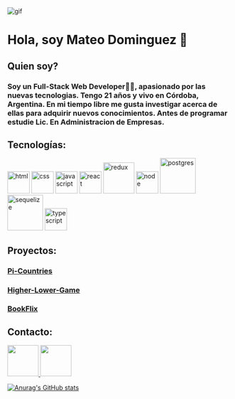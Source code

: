 <img src='https://static.wixstatic.com/media/e2654e_73fdbd00a76f41948416260d1f9d97fa~mv2.gif' alt="gif"/>


# Hola, soy Mateo Dominguez 👋
## Quien soy?

### Soy un Full-Stack Web Developer🙌🙌, apasionado por las nuevas tecnologias. Tengo 21 años y vivo en Córdoba, Argentina. En mi tiempo libre me gusta investigar acerca de ellas para adquirir nuevos conocimientos. Antes de programar estudie Lic. En Administracion de Empresas.


## Tecnologías:
<div > 

<img src='https://cdn-icons-png.flaticon.com/512/174/174854.png' width="50px" alt="html"/>
<img src='https://cdn-icons-png.flaticon.com/512/919/919826.png' width="50px" alt="css" />
<img src='https://cdn.pixabay.com/photo/2015/04/23/17/41/javascript-736400_960_720.png' width="50px" alt="javascript" />
<img src='https://cdn4.iconfinder.com/data/icons/logos-3/600/React.js_logo-512.png' width="50px" alt="react" />
<img src='https://cms-assets.tutsplus.com/uploads/users/1795/posts/30352/preview_image/ReduxLogo.jpg' width="70px" alt="redux" />
<img src='https://img2.freepng.es/20180425/jrw/kisspng-node-js-javascript-web-application-express-js-comp-5ae0f84e2a4242.1423638015246930701731.jpg' width="50px" alt="node" />
<img src='https://www.muylinux.com/wp-content/uploads/2017/10/postgresql.png' width="80px" alt="postgres" />
<img src='https://i.blogs.es/91493f/sequelize/1366_2000.png' width="80px"alt="sequelize"/>
<img src='https://upload.wikimedia.org/wikipedia/commons/thumb/4/4c/Typescript_logo_2020.svg/640px-Typescript_logo_2020.svg.png' width='50px' alt='typescript' />

 </div>
 
 ## Proyectos:
 ### [Pi-Countries](https://countries-app-delta-lac.vercel.app/)
 ### [Higher-Lower-Game](https://higher-or-lower-goals.vercel.app/)
 ### [BookFlix](https://booksflix.vercel.app/)
 
 ## Contacto:
<a href="mailto:elcorreoquequieres@correo.com"> 
<img src='https://cdn-icons-png.flaticon.com/512/281/281769.png' width="70px" />
</a>
 <a href="https://www.linkedin.com/in/mateo-dominguez-139b94207/"> 
 <img src='https://cdn-icons-png.flaticon.com/512/174/174857.png' width="70px" />
  </a>
 
 [![Anurag's GitHub stats](https://github-readme-stats.vercel.app/api?username=Mateodom)](https://github.com/anuraghazra/github-readme-stats)
